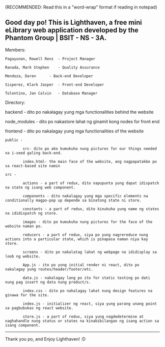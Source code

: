 (RECOMMENDED: Read this in a "word-wrap" format if reading in notepad)

Good day po!
This is Lighthaven, a free mini eLibrary web application developed by the Phantom Group | BSIT - NS - 3A.
------------------------------------------------------------------------------------------------------
Members:


	Pagayunan, Rowell Renz	- Project Manager

	Ranada, Mark Stephen	- Quality Assurance

	Mendoza, Daren		- Back-end Developer

	Sisperez, Klark Jasper	- Front-end Developer

	Tolentino, Jan Calvin	- Database Manager

Directory:


backend - dito po nakalagay yung mga functionalities behind the website

node_modules - dito po nakastore lahat ng ginamit kong nodes for front end

frontend - dito po nakalagay yung mga functionalities of the website

	public -

			src- dito po ako kumukuha nung pictures for our things needed na i-seed galing back-end.

			index.html- the main face of the website, ang nagpapatakbo po sa react-based site namin

	src - 

			actions - a part of redux, dito napupunta yung dapat idispatch na state ng isang web component.

			components - dito nakalagay yung mga specific elements na conditionally magpo-pop up depende sa binatong state ni store.

			constants - a part of redux, dito kinukuha yung name ng states na ididispatch ng store.

			images - dito po kumukuha nung pictures for the face of the website naman po.

			reducers - a part of redux, siya po yung nagrereduce nung actions into a particular state, which is pinapasa naman niya kay store.

			screens - dito po nakalatag lahat ng webpage na ididisplay sa loob ng website.

			App.js - ito po yung initial render ni react, dito po nakalagay yung routes/header/footer/etc.

			data.js - nakalagay lang po ito for static testing po dati nung pag insert ng data nung product/s.

			index.css - dito po nakalagay lahat nung design features na ginawa for the site.

			index.js - initializer ng react, siya yung parang unang point sa pagbubukas ng react website.

			store.js - a part of redux, siya yung nagdedetermine at naghahandle nung status or states na kinabibilangan ng isang action sa isang component.

------------------------------------------------------------------------------------------------------

Thank you po, and Enjoy Lighthaven! :D
